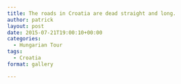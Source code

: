 ```yaml
---
title: The roads in Croatia are dead straight and long.
author: patrick
layout: post
date: 2015-07-21T19:00:10+00:00
categories:
  - Hungarian Tour
tags:
  - Croatia
format: gallery

---
```


